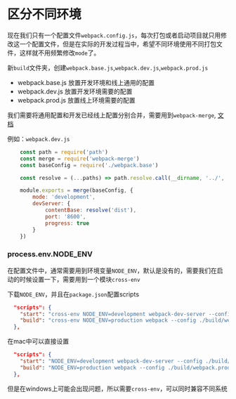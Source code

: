 # 区分不同环境

现在我们只有一个配置文件`webpack.config.js`，每次打包或者启动项目就只用修改这一个配置文件，但是在实际的开发过程当中，希望不同环境使用不同打包文件，这样就不用频繁修改`mode`了。

新`build`文件夹，创建`webpack.base.js`,`webpack.dev.js`,`webpack.prod.js`

- webpack.base.js 放置开发环境和线上通用的配置
- webpack.dev.js 放置开发环境需要的配置
- webpack.prod.js 放置线上环境需要的配置

我们需要将通用配置和开发已经线上配置分别合并，需要用到`webpack-merge`, [文档](https://www.npmjs.com/package/webpack-merge)

例如：`webpack.dev.js` 
```javascript
    const path = require('path')
    const merge = require('webpack-merge')
    const baseConfig = require('./webpack.base')

    const resolve = (...paths) => path.resolve.call(__dirname, '../', ...paths)

    module.exports = merge(baseConfig, {
        mode: 'development',
        devServer: {
            contentBase: resolve('dist'),
            port: '8600',
            progress: true
        }
    })
```

### process.env.NODE_ENV

在配置文件中，通常需要用到环境变量`NODE_ENV`，默认是没有的，需要我们在启动的时候设置一下，需要用到一个模块`cross-env`

下载`NODE_ENV`，并且在`package.json`配置scripts

```json
  "scripts": {
    "start": "cross-env NODE_ENV=development webpack-dev-server --config ./build/webpack.dev.js",
    "build": "cross-env NODE_ENV=production webpack --config ./build/webpack.prod.js"
  },
```

在mac中可以直接设置

```json
  "scripts": {
    "start": "NODE_ENV=development webpack-dev-server --config ./build/webpack.dev.js",
    "build": "NODE_ENV=production webpack --config ./build/webpack.prod.js"
  },
```
但是在windows上可能会出现问题，所以需要`cross-env`，可以同时兼容不同系统
